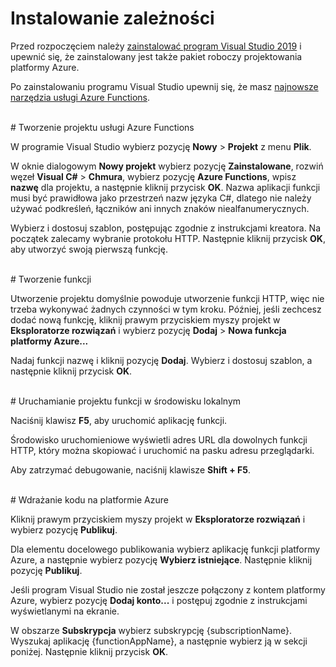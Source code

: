 # Instalowanie zależności

Przed rozpoczęciem należy [zainstalować program Visual Studio 2019](https://go.microsoft.com/fwlink/?linkid=2016389) i upewnić się, że zainstalowany jest także pakiet roboczy projektowania platformy Azure.

Po zainstalowaniu programu Visual Studio upewnij się, że masz [najnowsze narzędzia usługi Azure Functions](https://go.microsoft.com/fwlink/?linkid=2016394).

<br/>
# Tworzenie projektu usługi Azure Functions

W programie Visual Studio wybierz pozycję **Nowy** > **Projekt** z menu **Plik**.

W oknie dialogowym **Nowy projekt** wybierz pozycję **Zainstalowane**, rozwiń węzeł **Visual C#** > **Chmura**, wybierz pozycję **Azure Functions**, wpisz **nazwę** dla projektu, a następnie kliknij przycisk **OK**. Nazwa aplikacji funkcji musi być prawidłowa jako przestrzeń nazw języka C#, dlatego nie należy używać podkreśleń, łączników ani innych znaków niealfanumerycznych.

Wybierz i dostosuj szablon, postępując zgodnie z instrukcjami kreatora. Na początek zalecamy wybranie protokołu HTTP. Następnie kliknij przycisk **OK**, aby utworzyć swoją pierwszą funkcję.

<br/>
# Tworzenie funkcji

Utworzenie projektu domyślnie powoduje utworzenie funkcji HTTP, więc nie trzeba wykonywać żadnych czynności w tym kroku. Później, jeśli zechcesz dodać nową funkcję, kliknij prawym przyciskiem myszy projekt w **Eksploratorze rozwiązań** i wybierz pozycję **Dodaj** > **Nowa funkcja platformy Azure...**

Nadaj funkcji nazwę i kliknij pozycję **Dodaj**. Wybierz i dostosuj szablon, a następnie kliknij przycisk **OK**.

<br/>
# Uruchamianie projektu funkcji w środowisku lokalnym

Naciśnij klawisz **F5**, aby uruchomić aplikację funkcji.

Środowisko uruchomieniowe wyświetli adres URL dla dowolnych funkcji HTTP, który można skopiować i uruchomić na pasku adresu przeglądarki.

Aby zatrzymać debugowanie, naciśnij klawisze **Shift + F5**.

<br/>
# Wdrażanie kodu na platformie Azure

Kliknij prawym przyciskiem myszy projekt w **Eksploratorze rozwiązań** i wybierz pozycję **Publikuj**.

Dla elementu docelowego publikowania wybierz aplikację funkcji platformy Azure, a następnie wybierz pozycję **Wybierz istniejące**. Następnie kliknij pozycję **Publikuj**.

Jeśli program Visual Studio nie został jeszcze połączony z kontem platformy Azure, wybierz pozycję **Dodaj konto...** i postępuj zgodnie z instrukcjami wyświetlanymi na ekranie.

W obszarze **Subskrypcja** wybierz subskrypcję {subscriptionName}. Wyszukaj aplikację {functionAppName}, a następnie wybierz ją w sekcji poniżej. Następnie kliknij przycisk **OK**.
